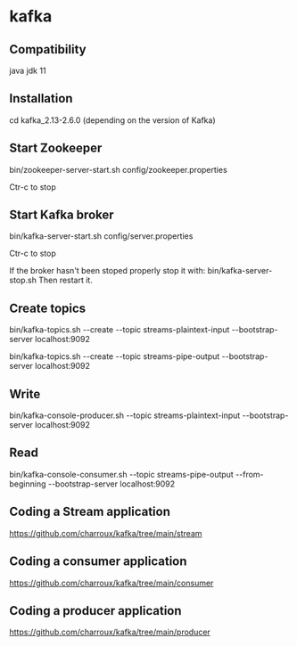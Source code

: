 # kafka

## Compatibility

java jdk 11

## Installation

cd kafka_2.13-2.6.0 (depending on the version of Kafka)

## Start Zookeeper
bin/zookeeper-server-start.sh config/zookeeper.properties

Ctr-c to stop

## Start Kafka broker
bin/kafka-server-start.sh config/server.properties

Ctr-c to stop

If the broker hasn't been stoped properly stop it with: 
bin/kafka-server-stop.sh
Then restart it.

## Create topics
bin/kafka-topics.sh --create --topic streams-plaintext-input --bootstrap-server localhost:9092

bin/kafka-topics.sh --create --topic streams-pipe-output --bootstrap-server localhost:9092
 
## Write 
bin/kafka-console-producer.sh --topic streams-plaintext-input --bootstrap-server localhost:9092

## Read
bin/kafka-console-consumer.sh --topic streams-pipe-output --from-beginning --bootstrap-server localhost:9092

## Coding a Stream application
https://github.com/charroux/kafka/tree/main/stream

## Coding a consumer application
https://github.com/charroux/kafka/tree/main/consumer

## Coding a producer application
https://github.com/charroux/kafka/tree/main/producer


